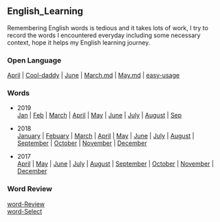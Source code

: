 ## English_Learning
  
Remembering English words is tedious and it takes lots of work, I try to record the words I encountered everyday including some necessary context, hope it helps my English learning journey.    

### Open Language 
[April](./OpenLanguage/April.md) | [Cool-daddy](./OpenLanguage/Cool-daddy.md) | [June](./OpenLanguage/June.md) | [March.md](./OpenLanguage/March.md) | [May.md](./OpenLanguage/May.md) | [easy-usage](./OpenLanguage/easy-usage.md)  

### Words 
* 2019   
[Jan](./words/2019/words-Jan.md) | [Feb](./words/2019/words-Feb.md) | [March](./words/2019/words-March.md) |  [April](./words/2019/words-April.md) | 
[May](./words/2019/words-May.md) | [June](./words/2019/words-June.md) | [July](./words/2019/words-July.md) |  [August](./words/2019/words-Aug.md) |
[Sep](./words/2019/words-Sep.md)  

* 2018   
[January](./words/2018/words-Jan.md) | [Febuary](./words/2018/words-Feb.md) | [March](./words/2018/words-Mar.md) | [April](./words/2018/words-Apr.md)  | [May](./words/2018/words-May.md)  | [June](./words/2018/words-Jun.md)  | [July](./words/2018/words-Jul.md)  | [August](./words/2018/words-Aug.md)  | [September](./words/2018/words-Sep.md)  | [October](./words/2018/words-Oct.md) | [November](./words/2018/words-Nov.md)  | [December](./words/2018/words-Dec.md)        

* 2017   
[April](./words/2017/words-Apr.md)  | [May](./words/2017/words-May.md)  | [June](./words/2017/words-Jun.md)  | [July](./words/2017/words-Jul.md)  | [August](./words/2017/words-Aug.md)  | [September](./words/2017/words-Sep.md)  | [October](./words/2017/words-Oct.md) | [November](./words/2017/words-Nov.md)  | [December](./words/2017/words-Dec.md)        

### Word Review   
[word-Review](./word-review.md)  
[word-Select](./words-selected.md)  

